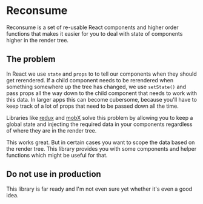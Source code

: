 # Reconsume

Reconsume is a set of re-usable React components and higher order functions that makes it easier for you to deal with state of components higher in the render tree.

## The problem

In React we use `state` and `props` to to tell our components when they should get rerendered.
If a child component needs to be rerendered when something somewhere up the tree has changed, we use `setState()` and pass props all the way down to the child component that needs to work with this data. In larger apps this can become cubersome, because you'll have to keep track of a lot of props that need to be passed down all the time.

Libraries like [redux](https://github.com/reactjs/redux) and [mobX](https://github.com/mobxjs/mobx) solve this problem by allowing you to keep a global state and
injecting the required data in your components regardless of where they are in the render tree.

This works great. But in certain cases you want to scope the data based on the render tree. This library provides you with some components and helper functions which might be useful for that.

## Do not use in production

This library is far ready and I'm not even sure yet whether it's even a good idea.

##
